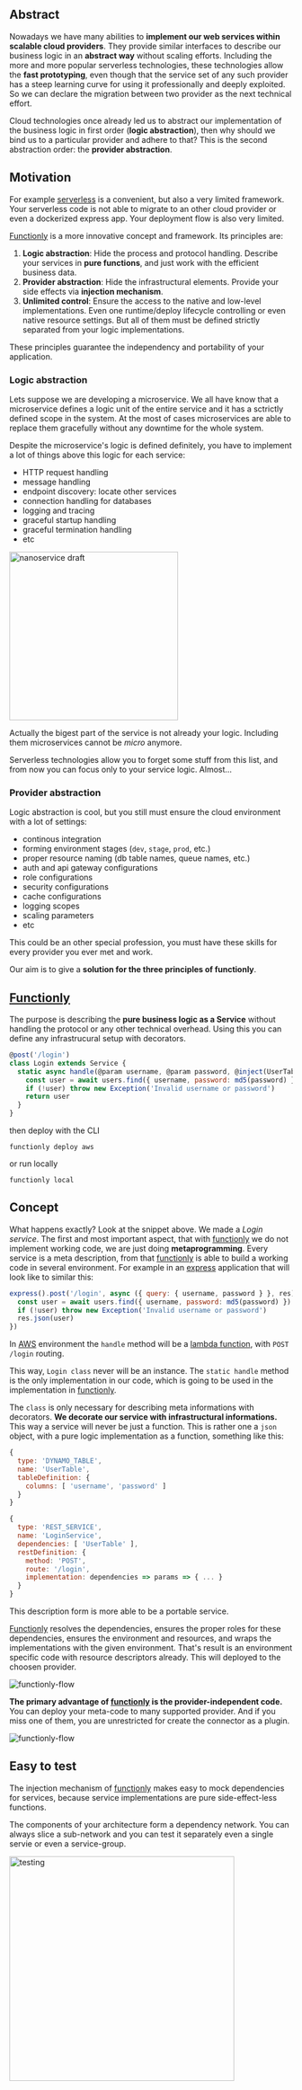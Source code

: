 ## Abstract

Nowadays we have many abilities to **implement our web services within scalable cloud providers**. They provide similar interfaces to describe our business logic in an **abstract way** without scaling efforts. Including the more and more popular serverless technologies, these technologies allow the **fast prototyping**, even though that the service set of any such provider has a steep learning curve for using it professionally and deeply exploited. So we can declare the migration between two provider as the next technical effort.

Cloud technologies once already led us to abstract our implementation of the business logic in first order (**logic abstraction**), then why should we bind us to a particular provider and adhere to that? This is the second abstraction order: the **provider abstraction**.

## Motivation

For example [serverless](https://www.npmjs.com/package/serverless) is a convenient, but also a very limited framework. Your serverless code is not able to migrate to an other cloud provider or even a dockerized express app. Your deployment flow is also very limited.

[Functionly](https://www.npmjs.com/package/functionly) is a more innovative concept and framework. Its principles are:

1) **Logic abstraction**: Hide the process and protocol handling. Describe your services in **pure functions**, and just work with the efficient business data.
2) **Provider abstraction**: Hide the infrastructural elements. Provide your side effects via **injection mechanism**.
3) **Unlimited control**: Ensure the access to the native and low-level implementations. Even one runtime/deploy lifecycle controlling or even native resource settings. But all of them must be defined strictly separated from your logic implementations.

These principles guarantee the independency and portability of your application.

### Logic abstraction

Lets suppose we are developing a microservice. We all have know that a microservice defines a logic unit of the entire service and it has a sctrictly defined scope in the system. At the most of cases microservices are able to replace them gracefully without any downtime for the whole system.

Despite the microservice's logic is defined definitely, you have to implement a lot of things above this logic for each service:

- HTTP request handling
- message handling
- endpoint discovery: locate other services
- connection handling for databases
- logging and tracing
- graceful startup handling
- graceful termination handling
- etc

<img alt="nanoservice draft" src="img/nanoservice.png" height="300px"/>

Actually the bigest part of the service is not already your logic. Including them microservices cannot be *micro* anymore.

Serverless technologies allow you to forget some stuff from this list, and from now you can focus only to your service logic. Almost...

### Provider abstraction

Logic abstraction is cool, but you still must ensure the cloud environment with a lot of settings:

- continous integration
- forming environment stages (`dev`, `stage`, `prod`, etc.)
- proper resource naming (db table names, queue names, etc.)
- auth and api gateway configurations
- role configurations
- security configurations
- cache configurations
- logging scopes
- scaling parameters
- etc

This could be an other special profession, you must have these skills for every provider you ever met and work.

Our aim is to give a **solution for the three principles of functionly**.

## [Functionly](https://www.npmjs.com/package/functionly)

The purpose is describing the **pure business logic as a Service** without handling the protocol or any other technical overhead. Using this you can define any infrastrucural setup with decorators.

```js
@post('/login')
class Login extends Service {
  static async handle(@param username, @param password, @inject(UserTable) users) {
    const user = await users.find({ username, password: md5(password) })
    if (!user) throw new Exception('Invalid username or password')
    return user
  }
}
```

then deploy with the CLI

```
functionly deploy aws
```

or run locally

```
functionly local
```

## Concept

What happens exactly? Look at the snippet above. We made a *Login service*. The first and most important aspect, that with [functionly](https://www.npmjs.com/package/functionly) we do not implement working code, we are just doing **metaprogramming**. Every service is a meta description, from that [functionly](https://www.npmjs.com/package/functionly) is able to build a working code in several environment. For example in an [express](https://www.npmjs.com/package/express) application that will look like to similar this:

```js
express().post('/login', async ({ query: { username, password } }, res) => {
  const user = await users.find({ username, password: md5(password) })
  if (!user) throw new Exception('Invalid username or password')
  res.json(user)
})
```

In [AWS](https://aws.amazon.com/) environment the `handle` method will be a [lambda function](http://docs.aws.amazon.com/lambda/latest/dg/lambda-introduction-function.html), with `POST /login` routing.

This way, `Login class` never will be an instance. The `static handle` method is the only implementation in our code, which is going to be used in the implementation in [functionly](https://www.npmjs.com/package/functionly).

The `class` is only necessary for describing meta informations with decorators. **We decorate our service with infrastructural informations.** This way a service will never be just a function. This is rather one a `json` object, with a pure logic implementation as a function, something like this:

```js
{
  type: 'DYNAMO_TABLE',
  name: 'UserTable',
  tableDefinition: {
    columns: [ 'username', 'password' ]
  }
}

{
  type: 'REST_SERVICE',
  name: 'LoginService',
  dependencies: [ 'UserTable' ],
  restDefinition: {
    method: 'POST',
    route: '/login',
    implementation: dependencies => params => { ... }
  }
}
```

This description form is more able to be a portable service.

[Functionly](https://www.npmjs.com/package/functionly) resolves the dependencies, ensures the proper roles for these dependencies, ensures the environment and resources, and wraps the implementations with the given environment. That's result is an environment specific code with resource descriptors already. This will deployed to the choosen provider.

![functionly-flow](img/functionly-flow.png)

**The primary advantage of [functionly](https://www.npmjs.com/package/functionly) is the provider-independent code.** You can deploy your meta-code to many supported provider. And if you miss one of them, you are unrestricted for create the connector as a plugin.

![functionly-flow](img/functionly-providers.png)

## Easy to test

The injection mechanism of [functionly](https://www.npmjs.com/package/functionly) makes easy to mock dependencies for services, because service implementations are pure side-effect-less functions.

The components of your architecture form a dependency network. You can always slice a sub-network and you can test it separately even a single servie or even a service-group.

<img alt="testing" src="img/testing.png" height="400"/>